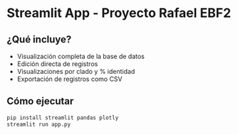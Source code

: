 # Streamlit App - Proyecto Rafael EBF2

## ¿Qué incluye?
- Visualización completa de la base de datos
- Edición directa de registros
- Visualizaciones por clado y % identidad
- Exportación de registros como CSV

## Cómo ejecutar
```bash
pip install streamlit pandas plotly
streamlit run app.py
```
